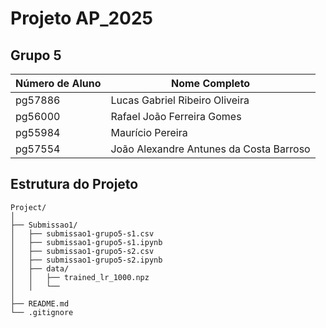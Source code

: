 # Projeto AP_2025

## Grupo 5

| Número de Aluno | Nome Completo |
|---------------|-------------------------------|
| pg57886 | Lucas Gabriel Ribeiro Oliveira |
| pg56000 | Rafael João Ferreira Gomes |
| pg55984 | Maurício Pereira |
| pg57554 | João Alexandre Antunes da Costa Barroso |

## Estrutura do Projeto
```
Project/
│
├── Submissao1/
│   ├── submissao1-grupo5-s1.csv
│   ├── submissao1-grupo5-s1.ipynb
│   ├── submissao1-grupo5-s2.csv
│   ├── submissao1-grupo5-s2.ipynb
│   ├── data/
│   │   ├── trained_lr_1000.npz
│   │   └── 
│
├── README.md
└── .gitignore
```